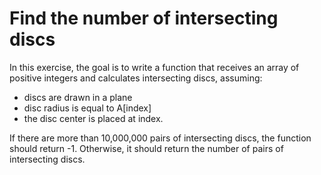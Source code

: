 # Find the number of intersecting discs

In this exercise, the goal is to write a function that receives an array of positive integers and calculates intersecting discs, assuming:
- discs are drawn in a plane
- disc radius is equal to A[index]
- the disc center is placed at index.
  
If there are more than 10,000,000 pairs of intersecting discs, the function should return -1.
Otherwise, it should return the number of pairs of intersecting discs.

```
```
